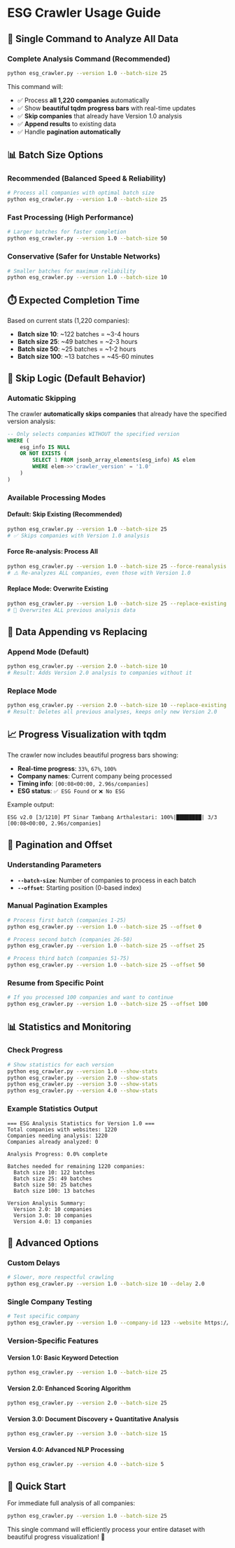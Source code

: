 # ESG Crawler Usage Guide

## 🚀 **Single Command to Analyze All Data**

### **Complete Analysis Command (Recommended)**
```bash
python esg_crawler.py --version 1.0 --batch-size 25
```

This command will:
- ✅ Process **all 1,220 companies** automatically
- ✅ Show **beautiful tqdm progress bars** with real-time updates
- ✅ **Skip companies** that already have Version 1.0 analysis
- ✅ **Append results** to existing data
- ✅ Handle **pagination automatically**

## 📊 **Batch Size Options**

### **Recommended (Balanced Speed & Reliability)**
```bash
# Process all companies with optimal batch size
python esg_crawler.py --version 1.0 --batch-size 25
```

### **Fast Processing (High Performance)**
```bash
# Larger batches for faster completion
python esg_crawler.py --version 1.0 --batch-size 50
```

### **Conservative (Safer for Unstable Networks)**
```bash
# Smaller batches for maximum reliability
python esg_crawler.py --version 1.0 --batch-size 10
```

## ⏱️ **Expected Completion Time**

Based on current stats (1,220 companies):
- **Batch size 10**: ~122 batches = ~3-4 hours
- **Batch size 25**: ~49 batches = ~2-3 hours
- **Batch size 50**: ~25 batches = ~1-2 hours  
- **Batch size 100**: ~13 batches = ~45-60 minutes

## 🎯 **Skip Logic (Default Behavior)**

### **Automatic Skipping**
The crawler **automatically skips companies** that already have the specified version analysis:

```sql
-- Only selects companies WITHOUT the specified version
WHERE (
    esg_info IS NULL 
    OR NOT EXISTS (
        SELECT 1 FROM jsonb_array_elements(esg_info) AS elem
        WHERE elem->>'crawler_version' = '1.0'
    )
)
```

### **Available Processing Modes**

#### **Default: Skip Existing (Recommended)**
```bash
python esg_crawler.py --version 1.0 --batch-size 25
# ✅ Skips companies with Version 1.0 analysis
```

#### **Force Re-analysis: Process All**
```bash
python esg_crawler.py --version 1.0 --batch-size 25 --force-reanalysis
# ⚠️ Re-analyzes ALL companies, even those with Version 1.0
```

#### **Replace Mode: Overwrite Existing**
```bash
python esg_crawler.py --version 1.0 --batch-size 25 --replace-existing
# 🔄 Overwrites ALL previous analysis data
```

## 🔄 **Data Appending vs Replacing**

### **Append Mode (Default)**
```bash
python esg_crawler.py --version 2.0 --batch-size 10
# Result: Adds Version 2.0 analysis to companies without it
```

### **Replace Mode**
```bash
python esg_crawler.py --version 2.0 --batch-size 10 --replace-existing
# Result: Deletes all previous analyses, keeps only new Version 2.0
```

## 📈 **Progress Visualization with tqdm**

The crawler now includes beautiful progress bars showing:
- **Real-time progress**: `33%`, `67%`, `100%`
- **Company names**: Current company being processed
- **Timing info**: `[00:08<00:00, 2.96s/companies]`
- **ESG status**: `✅ ESG Found` or `❌ No ESG`

Example output:
```
ESG v2.0 [3/1210] PT Sinar Tambang Arthalestari: 100%|████████| 3/3 [00:08<00:00, 2.96s/companies]
```

## 🎯 **Pagination and Offset**

### **Understanding Parameters**
- **`--batch-size`**: Number of companies to process in each batch
- **`--offset`**: Starting position (0-based index)

### **Manual Pagination Examples**
```bash
# Process first batch (companies 1-25)
python esg_crawler.py --version 1.0 --batch-size 25 --offset 0

# Process second batch (companies 26-50)
python esg_crawler.py --version 1.0 --batch-size 25 --offset 25

# Process third batch (companies 51-75)
python esg_crawler.py --version 1.0 --batch-size 25 --offset 50
```

### **Resume from Specific Point**
```bash
# If you processed 100 companies and want to continue
python esg_crawler.py --version 1.0 --batch-size 25 --offset 100
```

## 📊 **Statistics and Monitoring**

### **Check Progress**
```bash
# Show statistics for each version
python esg_crawler.py --version 1.0 --show-stats
python esg_crawler.py --version 2.0 --show-stats  
python esg_crawler.py --version 3.0 --show-stats
python esg_crawler.py --version 4.0 --show-stats
```

### **Example Statistics Output**
```
=== ESG Analysis Statistics for Version 1.0 ===
Total companies with websites: 1220
Companies needing analysis: 1220
Companies already analyzed: 0

Analysis Progress: 0.0% complete

Batches needed for remaining 1220 companies:
  Batch size 10: 122 batches
  Batch size 25: 49 batches
  Batch size 50: 25 batches
  Batch size 100: 13 batches

Version Analysis Summary:
  Version 2.0: 10 companies
  Version 3.0: 10 companies
  Version 4.0: 13 companies
```

## 🔧 **Advanced Options**

### **Custom Delays**
```bash
# Slower, more respectful crawling
python esg_crawler.py --version 1.0 --batch-size 10 --delay 2.0
```

### **Single Company Testing**
```bash
# Test specific company
python esg_crawler.py --version 1.0 --company-id 123 --website https://example.com
```

### **Version-Specific Features**

#### **Version 1.0: Basic Keyword Detection**
```bash
python esg_crawler.py --version 1.0 --batch-size 25
```

#### **Version 2.0: Enhanced Scoring Algorithm**
```bash
python esg_crawler.py --version 2.0 --batch-size 25
```

#### **Version 3.0: Document Discovery + Quantitative Analysis**
```bash
python esg_crawler.py --version 3.0 --batch-size 15
```

#### **Version 4.0: Advanced NLP Processing**
```bash
python esg_crawler.py --version 4.0 --batch-size 5
```

## 🎊 **Quick Start**

For immediate full analysis of all companies:

```bash
python esg_crawler.py --version 1.0 --batch-size 25
```

This single command will efficiently process your entire dataset with beautiful progress visualization! 🚀
